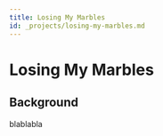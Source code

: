 ```yaml
---
title: Losing My Marbles
id: _projects/losing-my-marbles.md
---
```


# Losing My Marbles 


## Background 
blablabla

